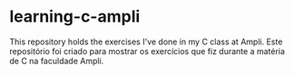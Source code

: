 # learning-c-ampli
This repository holds the exercises I've done in my C class at Ampli.
Este repositório foi criado para mostrar os exercícios que fiz durante a matéria de C na faculdade Ampli. 
